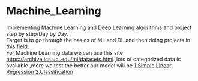 # Machine_Learning
Implementing Machine Learning and Deep Learning algorithms and project step by step/Day by Day.</br>
Target is to go through the basics of ML and DL and then doing projects in this field.</br>
For Machine Learning data we can use this site https://archive.ics.uci.edu/ml/datasets.html ,lots of categorized data is available ,more we test the better our model will be
[1.Simple Linear Regression](https://github.com/savannahar68/Machine_Learning/tree/master/Simple_Linear_Regr)
[2.Classification](https://github.com/savannahar68/Machine_Learning/tree/master/Classification)
